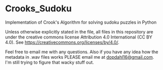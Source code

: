 # Crooks_Sudoku
Implementation of Crook's Algorithm for solving sudoku puzzles in Python

Unless otherwise explicitly stated in the file, all files in this repository are under the creative commons license Attribution 4.0 International (CC BY 4.0). See https://creativecommons.org/licenses/by/4.0/. 

Feel free to email me with any questions. Also if you have any idea how the metadata in .wav files works PLEASE email me at dopdahl16@gmail.com. I'm still trying to figure that wacky stuff out.
